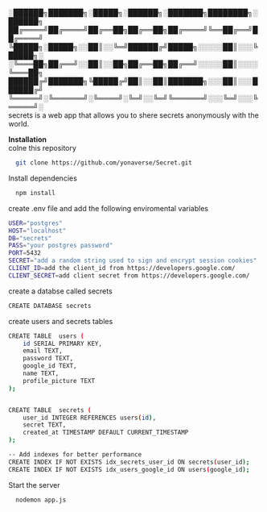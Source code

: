                           
░██████╗███████╗░█████╗░██████╗░███████╗████████╗░██████╗
██╔════╝██╔════╝██╔══██╗██╔══██╗██╔════╝╚══██╔══╝██╔════╝
╚█████╗░█████╗░░██║░░╚═╝██████╔╝█████╗░░░░░██║░░░╚█████╗░
░╚═══██╗██╔══╝░░██║░░██╗██╔══██╗██╔══╝░░░░░██║░░░░╚═══██╗
██████╔╝███████╗╚█████╔╝██║░░██║███████╗░░░██║░░░██████╔╝
╚═════╝░╚══════╝░╚════╝░╚═╝░░╚═╝╚══════╝░░░╚═╝░░░╚═════╝░                       
secrets is a web app that allows you to shere secrets anonymously with the world.

**Installation**                         
colne this repository 
```bash
  git clone https://github.com/yonaverse/Secret.git
```

Install dependencies

```bash
  npm install
```
create .env file and add the following enviromental variables 
```bash
USER="postgres"
HOST="localhost"
DB="secrets"
PASS="your postgres password"
PORT=5432
SECRET="add a random string used to sign and encrypt session cookies"
CLIENT_ID=add the client_id from https://developers.google.com/
CLIENT_SECRET=add client secret from https://developers.google.com/

```
create a databse called secrets
```bash
CREATE DATABASE secrets
```
create users and secrets tables 
```bash
CREATE TABLE  users (
    id SERIAL PRIMARY KEY,
    email TEXT,
    password TEXT,
    google_id TEXT,
    name TEXT,
    profile_picture TEXT
);
```

```bash

CREATE TABLE  secrets (
    user_id INTEGER REFERENCES users(id),
    secret TEXT,
    created_at TIMESTAMP DEFAULT CURRENT_TIMESTAMP
);

-- Add indexes for better performance
CREATE INDEX IF NOT EXISTS idx_secrets_user_id ON secrets(user_id);
CREATE INDEX IF NOT EXISTS idx_users_google_id ON users(google_id);
```
Start the server

```bash
  nodemon app.js
```


